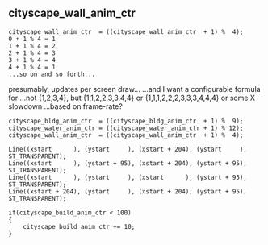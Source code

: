 




## cityscape_wall_anim_ctr
    cityscape_wall_anim_ctr  = ((cityscape_wall_anim_ctr  + 1) %  4);
    0 + 1 % 4 = 1
    1 + 1 % 4 = 2
    2 + 1 % 4 = 3
    3 + 1 % 4 = 4
    4 + 1 % 4 = 1
    ...so on and so forth...
presumably, updates per screen draw...
...and I want a configurable formula for
...not {1,2,3,4}, but {1,1,2,2,3,3,4,4} or {1,1,1,2,2,2,3,3,3,4,4,4} or some X slowdown
...based on frame-rate?


    cityscape_bldg_anim_ctr  = ((cityscape_bldg_anim_ctr  + 1) %  9);
    cityscape_water_anim_ctr = ((cityscape_water_anim_ctr + 1) % 12);
    cityscape_wall_anim_ctr  = ((cityscape_wall_anim_ctr  + 1) %  4);

    Line((xstart      ), (ystart     ), (xstart + 204), (ystart     ), ST_TRANSPARENT);
    Line((xstart      ), (ystart + 95), (xstart + 204), (ystart + 95), ST_TRANSPARENT);
    Line((xstart      ), (ystart     ), (xstart      ), (ystart + 95), ST_TRANSPARENT);
    Line((xstart + 204), (ystart     ), (xstart + 204), (ystart + 95), ST_TRANSPARENT);

    if(cityscape_build_anim_ctr < 100)
    {
        cityscape_build_anim_ctr += 10;
    }
